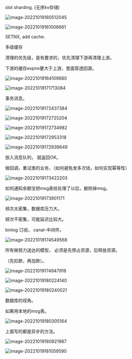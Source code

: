 slot sharding. (无序kv存储)



![image-20221019160512045](/Users/kestrel/developer/nrookie.github.io/collections/go/xunlianying/image-20221019160512045.png)



![image-20221019161006661](/Users/kestrel/developer/nrookie.github.io/collections/go/xunlianying/image-20221019161006661.png)





SETNX, add cache.

多级缓存

清理的优先级，是有要求的，优先清理下游再清理上游。

下游的缓存expire要大于上游，里面穿透回源。



![image-20221019164109680](/Users/kestrel/developer/nrookie.github.io/collections/go/xunlianying/image-20221019164109680.png)





![image-20221019171713084](/Users/kestrel/developer/nrookie.github.io/collections/go/xunlianying/image-20221019171713084.png)









事务消息。

![image-20221019172437384](/Users/kestrel/developer/nrookie.github.io/collections/go/xunlianying/image-20221019172437384.png)





![image-20221019172725204](/Users/kestrel/developer/nrookie.github.io/collections/go/xunlianying/image-20221019172725204.png)



![image-20221019172734982](/Users/kestrel/developer/nrookie.github.io/collections/go/xunlianying/image-20221019172734982.png)





![image-20221019172953318](/Users/kestrel/developer/nrookie.github.io/collections/go/xunlianying/image-20221019172953318.png)





![image-20221019172939649](/Users/kestrel/developer/nrookie.github.io/collections/go/xunlianying/image-20221019172939649.png)







放入消息队列， 就返回OK。



做回调，重试类的业务，（如何避免发多次钱，如何实现幂等性）





![image-20221019173422203](/Users/kestrel/developer/nrookie.github.io/collections/go/xunlianying/image-20221019173422203.png)



如何通知余额宝把msg表给处理了以后，删除掉msg。





![image-20221019173901171](/Users/kestrel/developer/nrookie.github.io/collections/go/xunlianying/image-20221019173901171.png)





频次太密集，数据库压力大。

频次不密集，可能延迟比较大。





binlog 订阅， canal-中间件。



![image-20221019174549568](/Users/kestrel/developer/nrookie.github.io/collections/go/xunlianying/image-20221019174549568.png)



所有做努力送达的模型， 必须是先预占资源，后释放资源。



（先扣款，再加款）。



![image-20221019174947918](/Users/kestrel/developer/nrookie.github.io/collections/go/xunlianying/image-20221019174947918.png)





![image-20221019180224140](/Users/kestrel/developer/nrookie.github.io/collections/go/xunlianying/image-20221019180224140.png)



![image-20221019180240021](/Users/kestrel/developer/nrookie.github.io/collections/go/xunlianying/image-20221019180240021.png)



数据库的视角。



如果用本地的msg表。



![image-20221019180305164](/Users/kestrel/developer/nrookie.github.io/collections/go/xunlianying/image-20221019180305164.png)



上面写的都是异步的方法。





![image-20221019180921987](/Users/kestrel/developer/nrookie.github.io/collections/go/xunlianying/image-20221019180921987.png)







![image-20221019181059590](/Users/kestrel/developer/nrookie.github.io/collections/go/xunlianying/image-20221019181059590.png)



